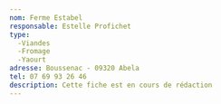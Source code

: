 ```yaml
---
nom: Ferme Estabel
responsable: Estelle Profichet
type:
  -Viandes
  -Fromage
  -Yaourt
adresse: Boussenac - 09320 Abela
tel: 07 69 93 26 46
description: Cette fiche est en cours de rédaction
---
```


